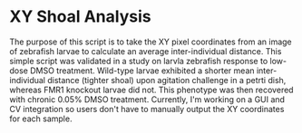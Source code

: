 # XY Shoal Analysis
The purpose of this script is to take the XY pixel coordinates from an image of zebrafish larvae to calculate an average inter-individual distance.
This simple script was validated in a study on larvla zebrafish response to low-dose DMSO treatment. Wild-type larvae exhibited a shorter mean inter-individual distance (tighter shoal) upon agitation challenge in a petrti dish, whereas FMR1 knockout larvae did not. This phenotype was then recovered with chronic 0.05% DMSO treatment.
Currently, I'm working on a GUI and CV integration so users don't have to manually output the XY coordinates for each sample.
